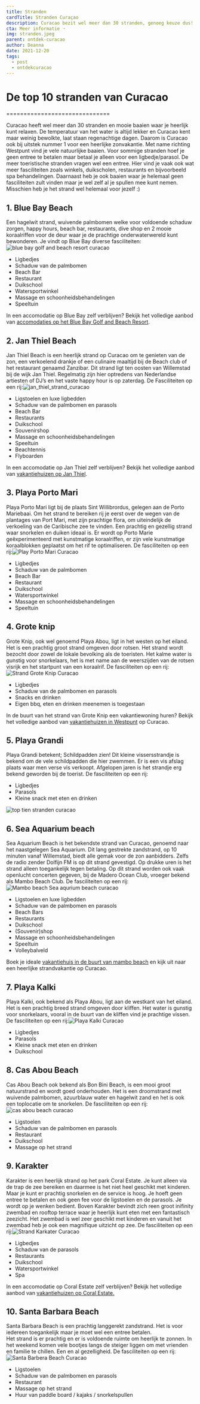 ```yaml
---
title: Stranden
cardTitle: Stranden Curaçao
description: Curacao bezit wel meer dan 30 stranden, genoeg keuze dus! Bekijk hier de top 10 idylische strandjes op het Caribische eiland Curacao
cta: Meer informatie ➝
img: stranden.jpeg
parent: ontdek-curacao
author: Deanna
date: 2021-12-20
tags:
  - post
  - ontdekcuracao
---
```

# De top 10 stranden van Curacao
==============================

Curacao heeft wel meer dan 30 stranden en mooie baaien waar je heerlijk kunt relaxen. De temperatuur van het water is altijd lekker en Curacao kent maar weinig bewolkte, laat staan regenachtige dagen. Daarom is Curacao ook bij uitstek nummer 1 voor een heerlijke zonvakantie. Met name richting Westpunt vind je vele natuurlijke baaien. Voor sommige stranden hoef je geen entree te betalen maar betaal je alleen voor een ligbedje/parasol. De meer toeristische stranden vragen wel een entree. Hier vind je vaak ook wat meer fasciliteiten zoals winkels, duikscholen, restaurants en bijvoorbeeld spa behandelingen. Daarnaast heb je ook baaien waar je helemaal geen fasciliteiten zult vinden maar je wel zelf al je spullen mee kunt nemen. Misschien heb je het strand wel helemaal voor jezelf :)

1\. Blue Bay Beach
------------------

Een hagelwit strand, wuivende palmbomen welke voor voldoende schaduw zorgen, happy hours, beach bar, restaurants, dive shop en 2 mooie koraalriffen voor de deur waar je de prachtige onderwaterwereld kunt bewonderen. Je vindt op Blue Bay diverse fasciliteiten:![blue bay golf and beach resort curacao](https://cms.holidayrentalscuracao.nl/assets/uploads/2021/09/blue_bay_golf_and_beach_resort-300x300.jpg)

* Ligbedjes
* Schaduw van de palmbomen
* Beach Bar
* Restaurant
* Duikschool
* Watersportwinkel
* Massage en schoonheidsbehandelingen
* Speeltuin

In een accomodatie op Blue Bay zelf verblijven? Bekijk het volledige aanbod van [accomodaties op het Blue Bay Golf and Beach Resort](https://www.holidayrentalscuracao.nl/vakantiehuizen/blue-bay/ "accomodaties blue bay golf and beach resort").

2\. Jan Thiel Beach
-------------------

Jan Thiel Beach is een heerlijk strand op Curacao om te genieten van de zon, een verkoelend drankje of een culinaire maaltijd bij de Beach club of het restaurant genaamd Zanzibar. Dit strand ligt ten oosten van Willemstad bij de wijk Jan Thiel. Regelmatig zijn hier optredens van Nederlandse artiesten of DJ’s en het vaste happy hour is op zaterdag. De Fasciliteiten op een rij:![jan_thiel_strand_curacao](https://cms.holidayrentalscuracao.nl/assets/uploads/2021/09/jan_thiel_beach_zanzibar_happy_hour-300x300.jpg)

* Ligstoelen en luxe ligbedden
* Schaduw van de palmbomen en parasols
* Beach Bar
* Restaurants
* Duikschool
* Souvenirshop
* Massage en schoonheidsbehandelingen
* Speeltuin
* Beachtennis
* Flyboarden

In een accomodatie op Jan Thiel zelf verblijven? Bekijk het volledige aanbod van [vakantiehuizen op Jan Thiel](https://www.holidayrentalscuracao.nl/vakantiehuizen/jan-thiel/ "vakantiehuizen jan thiel").

3\. Playa Porto Mari
--------------------

Playa Porto Mari ligt bij de plaats Sint Willibrordus, gelegen aan de Porto Mariebaai. Om het strand te bereiken rij je eerst over de wegen van de plantages van Port Mari, met zijn prachtige flora, om uiteindelijk de verkoeling van de Caribische zee te vinden. Een prachtig en gezellig strand waar snorkelen en duiken ideaal is. Er wordt op Porto Marie geëxperimenteerd met kunstmatige koraalriffen, er zijn vele kunstmatige koraalblokken geplaatst om het rif te optimaliseren. De fasciliteiten op een rij:![Play Porto Mari Curacao](https://cms.holidayrentalscuracao.nl/assets/uploads/2021/09/Playa_Porto_Mari_zwijntjes_duiken_snorkelen-300x300.jpg)

* Ligbedjes
* Schaduw van de palmbomen
* Beach Bar
* Restaurant
* Duikschool
* Watersportwinkel
* Massage en schoonheidsbehandelingen
* Speeltuin

4\. Grote knip
--------------

Grote Knip, ook wel genoemd Playa Abou, ligt in het westen op het eiland. Het is een prachtig groot strand omgeven door rotsen. Het strand wordt bezocht door zowel de lokale bevolking als de toeristen. Het kalme water is gunstig voor snorkelaars, het is met name aan de weerszijden van de rotsen visrijk en het startpunt van een koraalrif. De fasciliteiten op een rij:![Strand Grote Knip Curacao](https://cms.holidayrentalscuracao.nl/assets/uploads/2021/09/grote_knip_curacao_strand_westpunt-150x150.jpg)

* Ligbedjes
* Schaduw van de palmbomen en parasols
* Snacks en drinken
* Eigen bbq, eten en drinken meenemen is toegestaan

In de buurt van het strand van Grote Knip een vakantiewoning huren? Bekijk het volledige aanbod van [vakantiehuizen in Westpunt](https://www.holidayrentalscuracao.nl/vakantiehuizen/west/ "vakantiehuis westpunt curacao") op Curacao.

5\. Playa Grandi
----------------

Playa Grandi betekent; Schildpadden zien! Dit kleine vissersstrandje is bekend om de vele schildpadden die hier zwemmen. Er is een vis afslag plaats waar men verse vis verkoopt. Afgelopen jaren is het strandje erg bekend geworden bij de toerist. De fasciliteiten op een rij:

* Ligbedjes
* Parasols
* Kleine snack met eten en drinken

![top tien stranden curacao](https://cms.holidayrentalscuracao.nl/assets/uploads/2021/08/ontdek-curacao_vakantie_curacao-1024x320.jpg)

6\. Sea Aquarium beach
----------------------

Sea Aquarium Beach is het bekendste strand van Curacao, genoemd naar het naastgelegen Sea Aquarium. Dit lang gestrekte zandstrand, op 10 minuten vanaf Willemstad, biedt alle gemak voor de zon aanbidders. Zelfs de radio zender Dolfijn FM is op dit strand gevestigd. Op drukke uren is het strand alleen toegankelijk tegen betaling. Op dit strand worden ook vaak openlucht concerten gegeven, bij de Madero Ocean Club, vroeger bekend als Mambo Beach Club. De fasciliteiten op een rij:![Mambo beach Sea aqurium beach curacao](https://cms.holidayrentalscuracao.nl/assets/uploads/2021/09/Mambo-Beach-Curacao-2-300x300.jpg)

* Ligstoelen en luxe ligbedden
* Schaduw van de palmbomen en parasols
* Beach Bars
* Restaurants
* Duikschool
* (Souvenir)shop
* Massage en schoonheidsbehandelingen
* Speeltuin
* Volleybalveld

Boek je ideale [vakantiehuis in de buurt van mambo beach](https://www.holidayrentalscuracao.nl/vakantiehuizen/mambo-beach/ "vakantiehuis mambo beach") en kijk uit naar een heerlijke strandvakantie op Curacao.

7\. Playa Kalki
---------------

Playa Kalki, ook bekend als Playa Abou, ligt aan de westkant van het eiland. Het is een prachtig breed strand omgeven door kliffen. Het water is gunstig voor snorkelaars, vooral in de buurt van de kliffen vind je prachtige vissen. De fasciliteiten op een rij:![Playa Kalki Curacao](https://cms.holidayrentalscuracao.nl/assets/uploads/2021/09/playa-kalki-150x150.jpg)

* Ligbedjes
* Parasols
* Kleine snack met eten en drinken
* Duikschool

8\. Cas Abou Beach
------------------

Cas Abou Beach ook bekend als Bon Bini Beach, is een mooi groot natuurstrand en wordt goed onderhouden. Het is een droomstrand met wuivende palmbomen, azuurblauw water en hagelwit zand en het is ook een toplocatie om te snorkelen. De fasciliteiten op een rij:![cas abou beach curacao](https://cms.holidayrentalscuracao.nl/assets/uploads/2021/09/cas_abou_bon_bini_beach-150x150.jpg)

* Ligstoelen
* Schaduw van de palmbomen en parasols
* Restaurant
* Duikschool
* Massage op het strand

9\. Karakter
------------

Karakter is een heerlijk strand op het park Coral Estate. Je kunt alleen via de trap de zee bereiken en daarmee is het niet heel geschikt met kinderen. Maar je kunt er prachtig snorkelen en de service is hoog. Je hoeft geen entree te betalen en ook geen fee voor de ligstoelen en de parasols. Je wordt op je wenken bedient. Boven Karakter bevindt zich reen groot inifinity zwembad en rooftop terrace waar je heerlijk kunt eten met een fantastisch zeezicht. Het zwembad is wel zeer geschikt met kinderen en vanuit het zwembad heb je ook een magnifique uitzicht op zee. De fasciliteiten op een rij:![Strand Karkater Curacao](https://cms.holidayrentalscuracao.nl/assets/uploads/2021/09/Karakter_rooftop_coral_estate_strand_curacao-300x300.jpg)

* Ligbedjes
* Schaduw van de parasols
* Restaurants
* Duikschool
* Watersportwinkel
* Spa

In een accomodatie op Coral Estate zelf verblijven? Bekijk het volledige aanbod van [vakantiehuizen op Coral Estate.](https://www.holidayrentalscuracao.nl/vakantiehuizen/coral-estate/ "vakantiehuis curacao")

10\. Santa Barbara Beach
------------------------

Santa Barbara Beach is een prachtig langgerekt zandstrand. Het is voor iedereen toegankelijk maar je moet wel een entree betalen.  
Het strand is er prachtig en er is voldoende ruimte om heerlijk te zonnen. In het weekend komen vele bootjes langs de steiger liggen om met vrienden en familie te chillen. Een en al gezelligheid. De fasciliteiten op een rij:![Santa Barbera Beach Curacao](https://cms.holidayrentalscuracao.nl/assets/uploads/2021/09/santabarberabeach_strand_curacao-300x300.jpg)

* Ligstoelen
* Schaduw van de palmbomen en parasols
* Restaurant
* Massage op het strand
* Huur van paddle board / kajaks / snorkelspullen